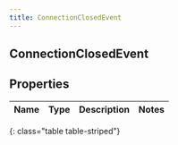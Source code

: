 ```yaml
---
title: ConnectionClosedEvent
---
```

## ConnectionClosedEvent


## Properties

| Name | Type | Description | Notes |
| ------------ | ------------- | ------------- | ------------- |
{: class="table table-striped"}



